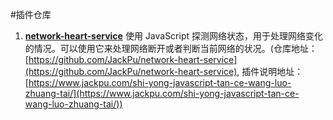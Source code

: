 #插件仓库

1. **[network-heart-service](https://github.com/JackPu/network-heart-service)**
使用 JavaScript 探测网络状态，用于处理网络变化的情况。可以使用它来处理网络断开或者判断当前网络的状况。(仓库地址：[https://github.com/JackPu/network-heart-service](https://github.com/JackPu/network-heart-service), 插件说明地址：[https://www.jackpu.com/shi-yong-javascript-tan-ce-wang-luo-zhuang-tai/](https://www.jackpu.com/shi-yong-javascript-tan-ce-wang-luo-zhuang-tai/))
